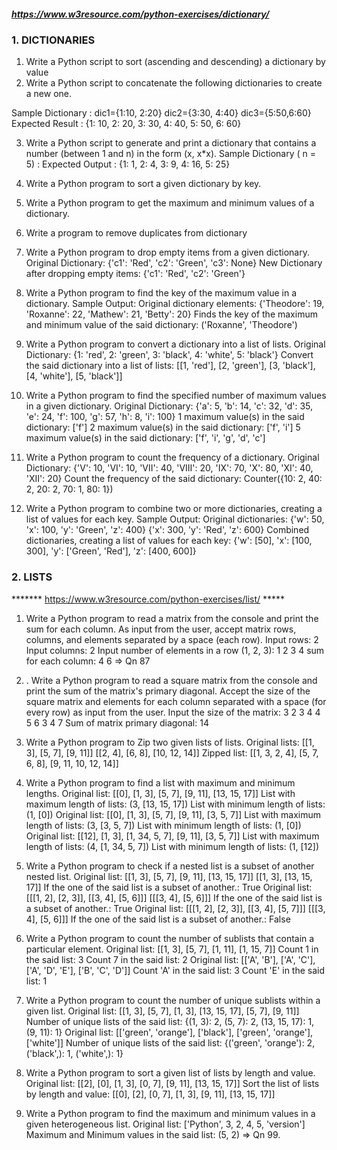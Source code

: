 ##### https://www.w3resource.com/python-exercises/dictionary/


### 1. DICTIONARIES ###


1. Write a  Python script to sort (ascending and descending) a dictionary by value
2. Write a  Python script to concatenate the following dictionaries to create a new one.

Sample Dictionary :
dic1={1:10, 2:20}
dic2={3:30, 4:40}
dic3={5:50,6:60}
Expected Result : {1: 10, 2: 20, 3: 30, 4: 40, 5: 50, 6: 60}


3. Write a  Python script to generate and print a dictionary that contains a number (between 1 and n) in the form (x, x*x).
Sample Dictionary ( n = 5) :
Expected Output : {1: 1, 2: 4, 3: 9, 4: 16, 5: 25}

4. Write a Python program to sort a given dictionary by key.
5. Write a Python program to get the maximum and minimum values of a dictionary.
6. Write a program to remove duplicates from dictionary
7. Write a  Python program to drop empty items from a given dictionary.
Original Dictionary:
{'c1': 'Red', 'c2': 'Green', 'c3': None}
New Dictionary after dropping empty items:
{'c1': 'Red', 'c2': 'Green'}

8. Write a  Python program to find the key of the maximum value in a dictionary.
Sample Output:
Original dictionary elements:
{'Theodore': 19, 'Roxanne': 22, 'Mathew': 21, 'Betty': 20}
Finds the key of the maximum and minimum value of the said dictionary:
('Roxanne', 'Theodore')



9.  Write a Python program to convert a dictionary into a list of lists.
Original Dictionary:
{1: 'red', 2: 'green', 3: 'black', 4: 'white', 5: 'black'}
Convert the said dictionary into a list of lists:
[[1, 'red'], [2, 'green'], [3, 'black'], [4, 'white'], [5, 'black']]

10. Write a  Python program to find the specified number of maximum values in a given dictionary.
Original Dictionary:
{'a': 5, 'b': 14, 'c': 32, 'd': 35, 'e': 24, 'f': 100, 'g': 57, 'h': 8, 'i': 100}
1 maximum value(s) in the said dictionary:
['f']
2 maximum value(s) in the said dictionary:
['f', 'i']
5 maximum value(s) in the said dictionary:
['f', 'i', 'g', 'd', 'c']

11. Write a  Python program to count the frequency of a dictionary.
Original Dictionary:
{'V': 10, 'VI': 10, 'VII': 40, 'VIII': 20, 'IX': 70, 'X': 80, 'XI': 40, 'XII': 20}
Count the frequency of the said dictionary:
Counter({10: 2, 40: 2, 20: 2, 70: 1, 80: 1})

12. Write a  Python program to combine two or more dictionaries, creating a list of values for each key.
Sample Output:
Original dictionaries:
{'w': 50, 'x': 100, 'y': 'Green', 'z': 400}
{'x': 300, 'y': 'Red', 'z': 600}
Combined dictionaries, creating a list of values for each key:
{'w': [50], 'x': [100, 300], 'y': ['Green', 'Red'], 'z': [400, 600]}




### 2. LISTS ####

******* https://www.w3resource.com/python-exercises/list/ *****

1. Write a  Python program to read a matrix from the console and print the sum for each column. As input from the user, accept matrix rows, columns, and elements separated by a space (each row).
Input rows: 2
Input columns: 2
Input number of elements in a row (1, 2, 3):
1 2
3 4
sum for each column:
4 6
  => Qn 87

2. . Write a  Python program to read a square matrix from the console and print the sum of the matrix's primary diagonal. Accept the size of the square matrix and elements for each column separated with a space (for every row) as input from the user.
Input the size of the matrix: 3
2 3 4
4 5 6
3 4 7
Sum of matrix primary diagonal:
14

3. Write a  Python program to Zip two given lists of lists.
Original lists:
[[1, 3], [5, 7], [9, 11]]
[[2, 4], [6, 8], [10, 12, 14]]
Zipped list:
[[1, 3, 2, 4], [5, 7, 6, 8], [9, 11, 10, 12, 14]]

4.  Write a  Python program to find a list with maximum and minimum lengths.
Original list:
[[0], [1, 3], [5, 7], [9, 11], [13, 15, 17]]
List with maximum length of lists:
(3, [13, 15, 17])
List with minimum length of lists:
(1, [0])
Original list:
[[0], [1, 3], [5, 7], [9, 11], [3, 5, 7]]
List with maximum length of lists:
(3, [3, 5, 7])
List with minimum length of lists:
(1, [0])
Original list:
[[12], [1, 3], [1, 34, 5, 7], [9, 11], [3, 5, 7]]
List with maximum length of lists:
(4, [1, 34, 5, 7])
List with minimum length of lists:
(1, [12])

5.  Write a  Python program to check if a nested list is a subset of another nested list.
Original list:
[[1, 3], [5, 7], [9, 11], [13, 15, 17]]
[[1, 3], [13, 15, 17]]
If the one of the said list is a subset of another.:
True
Original list:
[[[1, 2], [2, 3]], [[3, 4], [5, 6]]]
[[[3, 4], [5, 6]]]
If the one of the said list is a subset of another.:
True
Original list:
[[[1, 2], [2, 3]], [[3, 4], [5, 7]]]
[[[3, 4], [5, 6]]]
If the one of the said list is a subset of another.:
False

6.  Write a  Python program to count the number of sublists that contain a particular element.
Original list:
[[1, 3], [5, 7], [1, 11], [1, 15, 7]]
Count 1 in the said list:
3
Count 7 in the said list:
2
Original list:
[['A', 'B'], ['A', 'C'], ['A', 'D', 'E'], ['B', 'C', 'D']]
Count 'A' in the said list:
3
Count 'E' in the said list:
1
7.  Write a  Python program to count the number of unique sublists within a given list.
Original list:
[[1, 3], [5, 7], [1, 3], [13, 15, 17], [5, 7], [9, 11]]
Number of unique lists of the said list:
{(1, 3): 2, (5, 7): 2, (13, 15, 17): 1, (9, 11): 1}
Original list:
[['green', 'orange'], ['black'], ['green', 'orange'], ['white']]
Number of unique lists of the said list:
{('green', 'orange'): 2, ('black',): 1, ('white',): 1}

8. Write a  Python program to sort a given list of lists by length and value.
Original list:
[[2], [0], [1, 3], [0, 7], [9, 11], [13, 15, 17]]
Sort the list of lists by length and value:
[[0], [2], [0, 7], [1, 3], [9, 11], [13, 15, 17]]

9.  Write a  Python program to find the maximum and minimum values in a given heterogeneous list.
Original list:
['Python', 3, 2, 4, 5, 'version']
Maximum and Minimum values in the said list:
(5, 2) => Qn 99.
